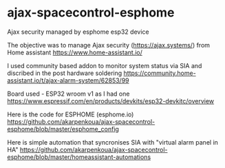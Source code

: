 # ajax-spacecontrol-esphome
Ajax security managed by esphome esp32 device

The objective was to manage Ajax security (https://ajax.systems/)  from Home assistant https://www.home-assistant.io/

I used community based addon to monitor system status via SIA
and discribed in the post hardware soldering 
https://community.home-assistant.io/t/ajax-alarm-system/62853/99

Board used - ESP32 wroom v1 as I had one
https://www.espressif.com/en/products/devkits/esp32-devkitc/overview

Here is the code for ESPHOME (esphome.io)
https://github.com/akarpenkoua/ajax-spacecontrol-esphome/blob/master/esphome_config

Here is simple automation that syncronises SIA with "virtual alarm panel in HA"
https://github.com/akarpenkoua/ajax-spacecontrol-esphome/blob/master/homeassistant-automations
